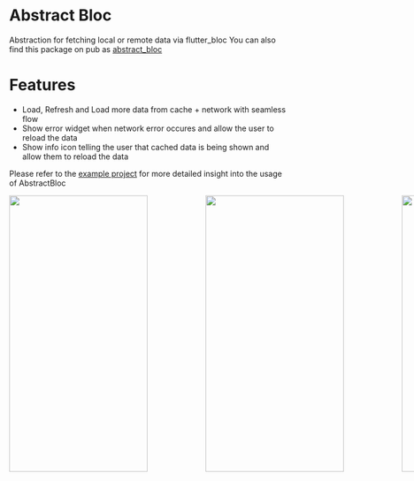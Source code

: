 # Abstract Bloc
Abstraction for fetching local or remote data via flutter_bloc
You can also find this package on pub as [abstract_bloc](https://pub.dev/packages/abstract_bloc) 

# Features
- Load, Refresh and Load more data from cache + network with seamless flow
- Show error widget when network error occures and allow the user to reload the data
- Show info icon telling the user that cached data is being shown and allow them to reload the data

Please refer to the [example project](https://github.com/salihagic/abstract_bloc/tree/main/example/lib) for more detailed insight into the usage of AbstractBloc

<p style="display: flex; justify-content: space-between; width: 100vw;">
  <img src="https://user-images.githubusercontent.com/24563963/167363480-af2e712d-ec7f-46c1-b6f0-51be23d3e8db.gif" width="250" height="500"/>
  <img src="https://user-images.githubusercontent.com/24563963/167363508-cf5e2430-de2c-4aef-ab90-0bafef0c21b4.gif" width="250" height="500"/>
  <img src="https://user-images.githubusercontent.com/24563963/167363517-782b9639-0541-4503-bbcf-30164e2a009c.gif" width="250" height="500"/>
</p>

